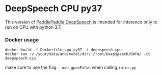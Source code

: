 # DeepSpeech CPU py37
This version of [PaddlePaddle DeepSpeech](https://github.com/PaddlePaddle/DeepSpeech) is intended for inference only to run on CPU with python 3.7.

### Docker usage
```
docker build -f Dockerfile_cpu_py37 -t deepspeech-cpu 
docker run -v /your/data/and/model/dir/:/root/DeepSpeech/DATA/ -it deepspeech-cpu
```

make sure to use the flag `--use_gpu=False` when calling `infer.py`